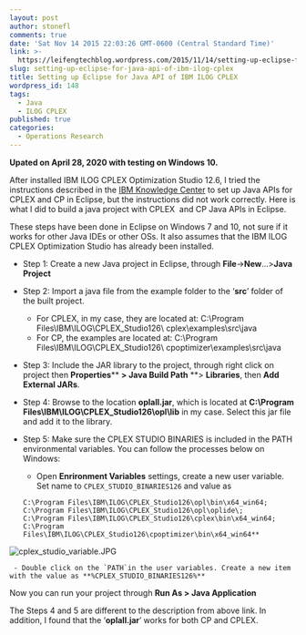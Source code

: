 ```yaml
---
layout: post
author: stonefl
comments: true
date: 'Sat Nov 14 2015 22:03:26 GMT-0600 (Central Standard Time)'
link: >-
  https://leifengtechblog.wordpress.com/2015/11/14/setting-up-eclipse-for-java-api-of-ibm-ilog-cplex/
slug: setting-up-eclipse-for-java-api-of-ibm-ilog-cplex
title: Setting up Eclipse for Java API of IBM ILOG CPLEX
wordpress_id: 148
tags:
  - Java
  - ILOG CPLEX
published: true
categories:
  - Operations Research
---
```


**Upated on April 28, 2020 with testing on Windows 10.**

After installed IBM ILOG CPLEX Optimization Studio 12.6, I tried the instructions described in the [IBM Knowledge Center](http://www-01.ibm.com/support/knowledgecenter/SSSA5P_12.6.0/ilog.odms.cplex.help/CPLEX/GettingStarted/topics/set_up/Eclipse.html) to set up Java APIs for CPLEX and CP in Eclipse, but the instructions did not work correctly. Here is what I did to build a java project with CPLEX  and CP Java APIs in Eclipse.

These steps have been done in Eclipse on Windows 7 and 10, not sure if it works for other Java IDEs or other OSs. It also assumes that the IBM ILOG CPLEX Optimization Studio has already been installed.

<!--more-->

* Step 1: Create a new Java project in Eclipse, through **File**->**New**…>**Java Project**

* Step 2: Import a java file from the example folder to the ‘**src**’ folder of the built project.

	* For CPLEX, in my case, they are located at: C:\Program Files\IBM\ILOG\CPLEX_Studio126\ cplex\examples\src\java
    * For CP, the examples are located at: C:\Program Files\IBM\ILOG\CPLEX_Studio126\ cpoptimizer\examples\src\java

* Step 3: Include the JAR library to the project, through right click on project then **Properties**** **> **Java Build Path**** **> **Libraries**, then **Add External JARs**.

* Step 4: Browse to the location **oplall.jar**, which is located at **C:\Program Files\IBM\ILOG\CPLEX_Studio126\opl\lib** in my case. Select this jar file and add it to the library.

* Step 5: Make sure the CPLEX STUDIO BINARIES is included in the PATH environmental variables. You can follow the processes below on Windows:
     - Open **Enrironment Variables** settings, create a new user variable. Set name to  `CPLEX_STUDIO_BINARIES126` and value as
     ```
     C:\Program Files\IBM\ILOG\CPLEX_Studio126\opl\bin\x64_win64;    
     C:\Program Files\IBM\ILOG\CPLEX_Studio126\opl\oplide\; 
     C:\Program Files\IBM\ILOG\CPLEX_Studio126\cplex\bin\x64_win64;
     C:\Program Files\IBM\ILOG\CPLEX_Studio126\cpoptimizer\bin\x64_win64**
     ```
![cplex_studio_variable.JPG]({{site.baseurl}}/img/cplex_studio_variable.JPG)

     - Double click on the `PATH`in the user variables. Create a new item with the value as **%CPLEX_STUDIO_BINARIES126%**


Now you can run your project through **Run As > Java Application**


The Steps 4 and 5 are different to the description from above link. In addition, I found that the ‘**oplall.jar**’ works for both CP and CPLEX.
